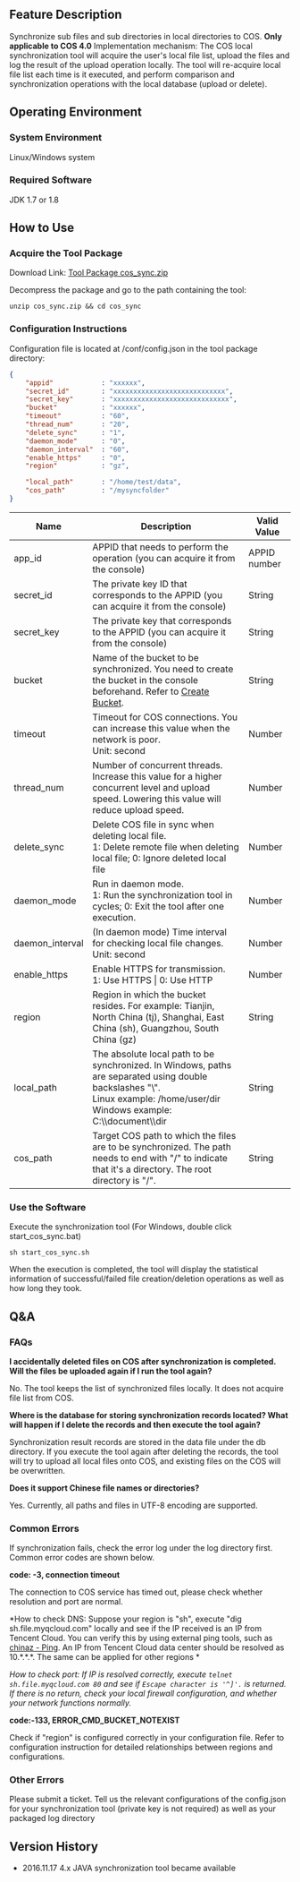 ## Feature Description

Synchronize sub files and sub directories in local directories to COS. **Only applicable to COS 4.0**
Implementation mechanism: The COS local synchronization tool will acquire the user's local file list, upload the files and log the result of the upload operation locally. The tool will re-acquire local file list each time is it executed, and perform comparison and synchronization operations with the local database (upload or delete).

## Operating Environment

### System Environment

Linux/Windows system

### Required Software

JDK 1.7 or 1.8

## How to Use
### Acquire the Tool Package
Download Link: [Tool Package cos_sync.zip](https://mc.qcloudimg.com/static/archive/769a1592b2ee429e8e82a78b99700bcc/cos_sync.zip)

Decompress the package and go to the path containing the tool:

```shell
unzip cos_sync.zip && cd cos_sync
```

### Configuration Instructions

Configuration file is located at /conf/config.json in the tool package directory:

```json
{
    "appid"            : "xxxxxx",
    "secret_id"        : "xxxxxxxxxxxxxxxxxxxxxxxxxxxx",
    "secret_key"       : "xxxxxxxxxxxxxxxxxxxxxxxxxxxxx",
    "bucket"           : "xxxxxx",
    "timeout"          : "60",
    "thread_num"       : "20",
    "delete_sync"      : "1", 
    "daemon_mode"      : "0",
    "daemon_interval"  : "60", 
    "enable_https"     : "0",
    "region"           : "gz",

    "local_path"       : "/home/test/data",
    "cos_path"         : "/mysyncfolder"
}
```

| Name              | Description                                       | Valid Value      |
| --------------- | ---------------------------------------- | -------- |
| app_id          | APPID that needs to perform the operation (you can acquire it from the console)                     | APPID number |
| secret_id       | The private key ID that corresponds to the APPID (you can acquire it from the console)                    | String      |
| secret_key      | The private key that corresponds to the APPID (you can acquire it from the console)                  | String      |
| bucket          | Name of the bucket to be synchronized. You need to create the bucket in the console beforehand. Refer to [Create Bucket](https://www.qcloud.com/doc/api/436/6232).  | String      |
| timeout         | Timeout for COS connections. You can increase this value when the network is poor. <br />Unit: second | Number       |
| thread_num      | Number of concurrent threads. Increase this value for a higher concurrent level and upload speed. Lowering this value will reduce upload speed.  | Number       |
| delete_sync     | Delete COS file in sync when deleting local file.  <br />1: Delete remote file when deleting local file; 0: Ignore deleted local file | Number       |
| daemon_mode     | Run in daemon mode. <br />1: Run the synchronization tool in cycles; 0: Exit the tool after one execution.   | Number       |
| daemon_interval | (In daemon mode) Time interval for checking local file changes. <br />Unit: second         | Number       |
| enable_https    | Enable HTTPS for transmission. <br />1: Use HTTPS &verbar; 0: Use HTTP | Number       |
| region          | Region in which the bucket resides. For example: Tianjin, North China (tj),  Shanghai, East China (sh),  Guangzhou, South China (gz) | String      |
| local_path      | The absolute local path to be synchronized. In Windows, paths are separated using double backslashes "\\". <br />Linux example: /home/user/dir<br /> Windows example: C:\\\document\\\dir | String      |
| cos_path        | Target COS path to which the files are to be synchronized. The path needs to end with "/" to indicate that it's a directory. The root directory is "/".       | String      |

### Use the Software

Execute the synchronization tool (For Windows, double click start_cos_sync.bat)

```shell
sh start_cos_sync.sh 
```

When the execution is completed, the tool will display the statistical information of successful/failed file creation/deletion operations as well as how long they took.

## Q&A

### FAQs

**I accidentally deleted files on COS after synchronization is completed. Will the files be uploaded again if I run the tool again?**

No. The tool keeps the list of synchronized files locally. It does not acquire file list from COS.

**Where is the database for storing synchronization records located? What will happen if I delete the records and then execute the tool again?**

Synchronization result records are stored in the data file under the db directory. If you execute the tool again after deleting the records, the tool will try to upload all local files onto COS, and existing files on the COS will be overwritten.

**Does it support Chinese file names or directories?**

Yes. Currently, all paths and files in UTF-8 encoding are supported.

### Common Errors

If synchronization fails, check the error log under the log directory first. Common error codes are shown below.

**code: -3, connection timeout**

The connection to COS service has timed out, please check whether resolution and port are normal.

*How to check DNS: Suppose your region is "sh", execute "dig sh.file.myqcloud.com" locally and see if the IP received is an IP from Tencent Cloud. You can verify this by using external ping tools, such as [chinaz - Ping](http://ping.chinaz.com). An IP from Tencent Cloud data center should be resolved as 10.\*.\*.\*. The same can be applied for other regions *

*How to check port: If IP is resolved correctly, execute `telnet sh.file.myqcloud.com 80` and see if `Escape character is '^]'.` is returned. If there is no return, check your local firewall configuration, and whether your network functions normally.*

**code:-133, ERROR_CMD_BUCKET_NOTEXIST**

Check if "region" is configured correctly in your configuration file. Refer to configuration instruction for detailed relationships between regions and configurations. 

### Other Errors

Please submit a ticket. Tell us the relevant configurations of the config.json for your synchronization tool (private key is not required) as well as your packaged log directory

## Version History

- 2016.11.17  4.x JAVA synchronization tool became available

